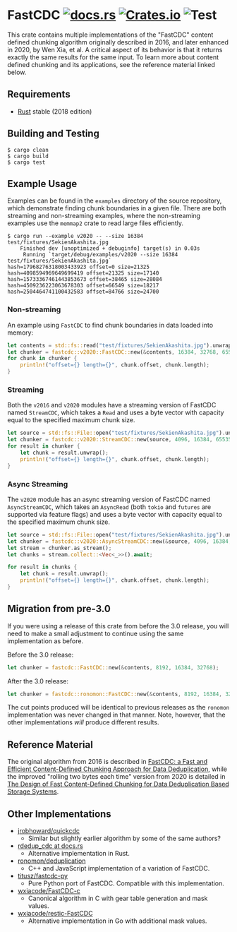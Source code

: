 # FastCDC [![docs.rs](https://docs.rs/fastcdc/badge.svg)](https://docs.rs/fastcdc) [![Crates.io](https://img.shields.io/crates/v/fastcdc.svg)](https://crates.io/crates/fastcdc) ![Test](https://github.com/nlfiedler/fastcdc-rs/workflows/Test/badge.svg)

This crate contains multiple implementations of the "FastCDC" content defined chunking algorithm originally described in 2016, and later enhanced in 2020, by Wen Xia, et al. A critical aspect of its behavior is that it returns exactly the same results for the same input. To learn more about content defined chunking and its applications, see the reference material linked below.

## Requirements

* [Rust](https://www.rust-lang.org) stable (2018 edition)

## Building and Testing

```shell
$ cargo clean
$ cargo build
$ cargo test
```

## Example Usage

Examples can be found in the `examples` directory of the source repository, which demonstrate finding chunk boundaries in a given file. There are both streaming and non-streaming examples, where the non-streaming examples use the `memmap2` crate to read large files efficiently.

```shell
$ cargo run --example v2020 -- --size 16384 test/fixtures/SekienAkashita.jpg
    Finished dev [unoptimized + debuginfo] target(s) in 0.03s
     Running `target/debug/examples/v2020 --size 16384 test/fixtures/SekienAkashita.jpg`
hash=17968276318003433923 offset=0 size=21325
hash=4098594969649699419 offset=21325 size=17140
hash=15733367461443853673 offset=38465 size=28084
hash=4509236223063678303 offset=66549 size=18217
hash=2504464741100432583 offset=84766 size=24700
```

### Non-streaming

An example using `FastCDC` to find chunk boundaries in data loaded into memory:

```rust
let contents = std::fs::read("test/fixtures/SekienAkashita.jpg").unwrap();
let chunker = fastcdc::v2020::FastCDC::new(&contents, 16384, 32768, 65536);
for chunk in chunker {
    println!("offset={} length={}", chunk.offset, chunk.length);
}
```

### Streaming

Both the `v2016` and `v2020` modules have a streaming version of FastCDC named `StreamCDC`, which takes a `Read` and uses a byte vector with capacity equal to the specified maximum chunk size.

```rust
let source = std::fs::File::open("test/fixtures/SekienAkashita.jpg").unwrap();
let chunker = fastcdc::v2020::StreamCDC::new(source, 4096, 16384, 65535);
for result in chunker {
    let chunk = result.unwrap();
    println!("offset={} length={}", chunk.offset, chunk.length);
}
```

### Async Streaming

The `v2020` module has an async streaming version of FastCDC named `AsyncStreamCDC`, which takes an `AsyncRead` (both `tokio` and `futures` are supported via feature flags) and uses a byte vector with capacity equal to the specified maximum chunk size.

```rust
let source = std::fs::File::open("test/fixtures/SekienAkashita.jpg").unwrap();
let chunker = fastcdc::v2020::AsyncStreamCDC::new(&source, 4096, 16384, 65535);
let stream = chunker.as_stream();
let chunks = stream.collect::<Vec<_>>().await;

for result in chunks {
    let chunk = result.unwrap();
    println!("offset={} length={}", chunk.offset, chunk.length);
}
```

## Migration from pre-3.0

If you were using a release of this crate from before the 3.0 release, you will need to make a small adjustment to continue using the same implementation as before.

Before the 3.0 release:

```rust
let chunker = fastcdc::FastCDC::new(&contents, 8192, 16384, 32768);
```

After the 3.0 release:

```rust
let chunker = fastcdc::ronomon::FastCDC::new(&contents, 8192, 16384, 32768);
```

The cut points produced will be identical to previous releases as the `ronomon` implementation was never changed in that manner. Note, however, that the other implementations _will_ produce different results.

## Reference Material

The original algorithm from 2016 is described in [FastCDC: a Fast and Efficient Content-Defined Chunking Approach for Data Deduplication](https://www.usenix.org/system/files/conference/atc16/atc16-paper-xia.pdf), while the improved "rolling two bytes each time" version from 2020 is detailed in [The Design of Fast Content-Defined Chunking for Data Deduplication Based Storage Systems](https://ieeexplore.ieee.org/document/9055082).

## Other Implementations

* [jrobhoward/quickcdc](https://github.com/jrobhoward/quickcdc)
    + Similar but slightly earlier algorithm by some of the same authors?
* [rdedup_cdc at docs.rs](https://docs.rs/crate/rdedup-cdc/0.1.0/source/src/fastcdc.rs)
    + Alternative implementation in Rust.
* [ronomon/deduplication](https://github.com/ronomon/deduplication)
    + C++ and JavaScript implementation of a variation of FastCDC.
* [titusz/fastcdc-py](https://github.com/titusz/fastcdc-py)
    + Pure Python port of FastCDC. Compatible with this implementation.
* [wxiacode/FastCDC-c](https://github.com/wxiacode/FastCDC-c)
    + Canonical algorithm in C with gear table generation and mask values.
* [wxiacode/restic-FastCDC](https://github.com/wxiacode/restic-FastCDC)
    + Alternative implementation in Go with additional mask values.
